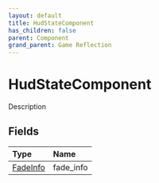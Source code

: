 ```yaml
---
layout: default
title: HudStateComponent
has_children: false
parent: Component
grand_parent: Game Reflection
---
```

# HudStateComponent
Description 

## Fields

| Type | Name |
|:----------|:--------------|
| [FadeInfo](/riftbreaker-wiki/docs/game-reflection/classes/fade_info/) | fade_info |

